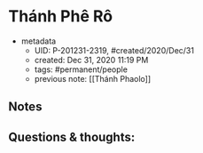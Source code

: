 # Thánh Phê Rô

- metadata
	- UID: P-201231-2319, #created/2020/Dec/31
	- created: Dec 31, 2020 11:19 PM
	- tags: #permanent/people 
	- previous note: [[Thánh Phaolo]]

## Notes

## Questions & thoughts: